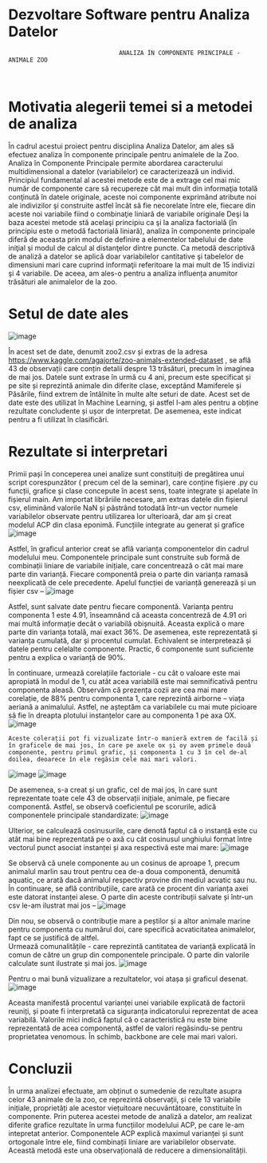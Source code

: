  # Dezvoltare Software pentru Analiza Datelor

                                   ANALIZA ÎN COMPONENTE PRINCIPALE - ANIMALE ZOO
 
 
# Motivatia alegerii temei si a metodei de analiza

În cadrul acestui proiect pentru disciplina Analiza Datelor, am ales să efectuez analiza în componente principale pentru animalele de la Zoo.
Analiza în Componente Principale permite abordarea caracterului multidimensional a datelor (variabilelor) ce caracterizează un individ. Principiul fundamental al acestei metode este de a extrage cel mai mic număr de componente care să recupereze cât mai mult din informaţia totală conţinută în datele originale, aceste noi componente exprimând atribute noi ale indivizilor şi construite astfel încât să fie necorelate între ele, fiecare din aceste noi variabile fiind o combinaţie liniară de variabile originale
Deşi la baza acestei metode stă acelaşi principiu ca şi la analiza factorială (în principiu este o metodă factorială liniară), analiza în componente principale diferă de aceasta prin modul de definire a elementelor tabelului de date iniţial şi modul de calcul al distanţelor dintre puncte. Ca metodă descriptivă de analiză a datelor se aplică doar variabilelor cantitative şi tabelelor de dimensiuni mari care cuprind informaţii referitoare la mai mult de 15 indivizi şi 4 variabile. De aceea, am ales-o pentru a analiza influența anumitor trăsături ale animalelor de la zoo.

# Setul de date ales
![image](https://user-images.githubusercontent.com/94632149/189905029-3c2b5a3d-8cb7-4ddd-aa29-b9c6cdfedfd7.png)

În acest set de date, denumit zoo2.csv și extras de la adresa https://www.kaggle.com/agajorte/zoo-animals-extended-dataset  , se află 43 de observații care conțin detalii despre 13 trăsături, precum în imaginea de mai jos.
Datele sunt extrase în urmă cu 4 ani, precum este specificat și pe site și reprezintă animale din diferite clase, exceptând Mamiferele și Păsările, fiind extrem de întâlnite în multe alte seturi de date. Acest set de date este des utilizat în Machine Learning, și astfel l-am ales pentru a obține rezultate concludente și ușor de interpretat. De asemenea, este indicat pentru a fi utilizat în clasificări.


# Rezultate si interpretari

Primii pași în conceperea unei analize sunt constituiți de pregătirea unui script corespunzător ( precum cel de la seminar), care conține fișiere .py cu funcții, grafice și clase concepute în acest sens, toate integrate și apelate în fișierul main.
Am importat librăriile necesare, am extras datele din fișierul csv, eliminând valorile NaN și păstrând totodată într-un vector numele variabilelor observate pentru utilizarea lor ulterioară, dar am și creat modelul ACP din clasa eponimă. Funcțiile integrate au generat și grafice 
![image](https://user-images.githubusercontent.com/94632149/189905297-ef95b776-e5c1-411e-b46f-8a8e53adbe8b.png)

 Astfel, în graficul anterior creat se află varianța componentelor din cadrul modelului meu. Componentele principale sunt construite sub formă de combinații liniare de variabile inițiale, care concentrează o cât mai mare parte din varianță. Fiecare componentă preia o parte din varianța ramasă neexplicată de cele precedente. 
 Apelul funcției de varianță generează și un fișier csv – 
![image](https://user-images.githubusercontent.com/94632149/189905413-3d85bfed-50e6-44cc-b08e-d6a382744212.png)

Astfel, sunt salvate date pentru fiecare componentă.  Varianța pentru componenta 1 este 4.91, înseamnând că aceasta concentreză de 4.91 ori mai multă informație decât o variabilă obișnuită. Aceasta explică o mare parte din varianța totală, mai exact 36%. De asemenea, este reprezentată și varianța cumulată, dar și procentul cumulat. Echivalent se interpretează și datele pentru celelalte componente. Practic, 6 componente sunt suficiente pentru a explica o varianță de 90%.

  În continuare, urmează corelațiile factoriale - cu cât o valoare este mai apropiată în modul de 1, cu atât acea variabilă este mai semnificativă pentru componenta aleasă. Observăm că prezența cozii are cea mai mare corelație, de 88% pentru componenta 1, care reprezintă airborne – viața aeriană a animalului. Astfel, ne așteptăm ca variabilele cu mai mute picioare să fie în dreapta plotului instanțelor care au componenta 1 pe axa OX. 
![image](https://user-images.githubusercontent.com/94632149/189905665-f5d4af61-c342-487e-8748-bc47b883729e.png)

	Aceste colerații pot fi vizualizate într-o manieră extrem de facilă și în graficele de mai jos, în care pe axele ox și oy avem primele două componente, pentru primul grafic, și componenta 1 cu 3 în cel de-al doilea, deoarece în ele regăsim cele mai mari valori.
![image](https://user-images.githubusercontent.com/94632149/189905756-2cd33d27-66f1-46a8-a2b4-575e0458c05e.png)
![image](https://user-images.githubusercontent.com/94632149/189905819-3033f34f-f68c-4fed-916a-b65e18a545e1.png)

 De asemenea, s-a creat și un grafic, cel de mai jos, în care sunt reprezentate toate cele 43 de observații inițiale, animale, pe fiecare componentă. Astfel, se observă coeficientul pe scorurile, adică componentele principale standardizate:
![image](https://user-images.githubusercontent.com/94632149/189905900-317c6c69-773c-406b-89df-157d41f6b5e0.png)

 Ulterior, se calculează cosinusurile, care denotă faptul că o instanță este cu atât mai bine reprezentată pe o axă cu cât cosinusul unghiului format între vectorul punct asociat instanței și axa respectivă este mai mare:
![image](https://user-images.githubusercontent.com/94632149/189905992-77fc3593-dd81-48ef-a675-a7bb7d2eef39.png)

 Se observă că unele componente au un cosinus de aproape 1, precum animalul marlin sau trout pentru cea de-a doua componentă, denumită aquatic, ce arată dacă animalul respectiv provine din mediul acvatic sau nu. 
În continuare, se află contribuțiile, care arată ce procent din varianța axei este datorat instanței alese. O parte din aceste contribuții salvate și într-un csv le-am ilustrat mai jos – 
![image](https://user-images.githubusercontent.com/94632149/189906106-d7547ea2-5596-4b77-a75f-65ae31470355.png)

 Din nou, se observă o contribuție mare a peștilor și a altor animale marine pentru componenta cu numărul doi, care specifică acvaticitatea animalelor, fapt ce se justifică de altfel.  
Urmează comunalitățile - care reprezintă cantitatea de varianță explicată în comun de către un grup din componentele principale. O parte din valorile calculate sunt ilustrate și mai jos.
![image](https://user-images.githubusercontent.com/94632149/189906228-991b7883-e853-415e-ac12-1e09c17bd426.png)

 Pentru o mai bună vizualizare a rezultatelor, voi atașa și graficul desenat.
![image](https://user-images.githubusercontent.com/94632149/189906304-5de7af2a-3d69-4185-ad9c-ba1f4aebc2c9.png)

Aceasta manifestă procentul varianței unei variabile explicată de factorii reuniți, și poate fi interpretată ca siguranța indicatorului reprezentat de acea variabilă.
Valorile mici indică faptul că o caracteristică nu este bine reprezentată de acea componentă, astfel de valori regăsindu-se pentru proprietatea venomous. În schimb, backbone are cele mai mari valori.

# Concluzii

 În urma analizei efectuate, am obținut o sumedenie de rezultate asupra celor 43 animale de la zoo, ce reprezintă observații, și cele 13 variabile inițiale, proprietăți ale acestor viețuitoare necuvântătoare, constituite în componente. Prin puterea acestei metode de analiză a datelor, am realizat diferite grafice rezultate în urma funcțiilor modelului ACP, pe care le-am intepretat anterior. 
Componentele ACP explică maximul varianței și sunt ortogonale între ele, fiind combinații liniare are variabilelor observate. Această metodă este una observațională de reducere a dimensionalității. 
